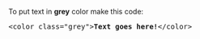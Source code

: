 To put text in <b>grey</b> color make this code:
<pre>&lt;color class="grey"&gt;<b>Text goes here!</b>&lt;/color&gt;</pre>
